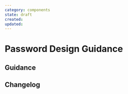 ```yaml
---
category: components
state: draft
created: 
updated: 
---
```


# Password Design Guidance

## Guidance

## Changelog
